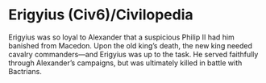 # Erigyius (Civ6)/Civilopedia

Erigyius was so loyal to Alexander that a suspicious Philip II had him banished from Macedon. Upon the old king’s death, the new king needed cavalry commanders—and Erigyius was up to the task. He served faithfully through Alexander’s campaigns, but was ultimately killed in battle with Bactrians.